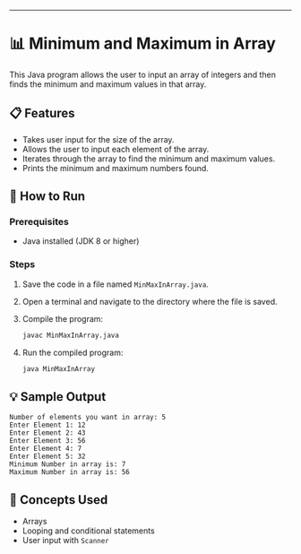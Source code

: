 
---

# 📊 Minimum and Maximum in Array

This Java program allows the user to input an array of integers and then finds the minimum and maximum values in that array.

## 📋 Features

* Takes user input for the size of the array.
* Allows the user to input each element of the array.
* Iterates through the array to find the minimum and maximum values.
* Prints the minimum and maximum numbers found.

## 🚀 How to Run

### Prerequisites

* Java installed (JDK 8 or higher)

### Steps

1. Save the code in a file named `MinMaxInArray.java`.
2. Open a terminal and navigate to the directory where the file is saved.
3. Compile the program:

   ```bash
   javac MinMaxInArray.java
   ```
4. Run the compiled program:

   ```bash
   java MinMaxInArray
   ```

## 💡 Sample Output

```
Number of elements you want in array: 5
Enter Element 1: 12
Enter Element 2: 43
Enter Element 3: 56
Enter Element 4: 7
Enter Element 5: 32
Minimum Number in array is: 7
Maximum Number in array is: 56
```

## 🧠 Concepts Used

* Arrays
* Looping and conditional statements
* User input with `Scanner`

